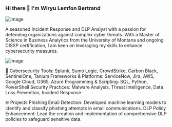 ### Hi there 👋 I'm Wiryu Lemfon Bertrand
[
](https://www.google.com/url?sa=i&url=https%3A%2F%2Fwww.freepik.com%2Ffree-photos-vectors%2Fdata-security&psig=AOvVaw0L9U5p8fIANwmAyOHcR1DC&ust=1714894889934000&source=images&cd=vfe&opi=89978449&ved=0CBIQjRxqFwoTCMD73Le_84UDFQAAAAAdAAAAABAE)![image](https://github.com/WiryuLemfon/WiryuLemfon/assets/98377217/7a81c6df-bed6-47a6-b271-a2f6159279e6)


A seasoned Incident Response and DLP Analyst with a passion for defending organizations against complex cyber threats. With a Master of Science in Business Analytics from the University of Montana and ongoing CISSP certification, I am keen on leveraging my skills to enhance cybersecurity measures.

![image](https://github.com/WiryuLemfon/WiryuLemfon/assets/98377217/af01c992-51ba-44fa-aa39-be044e4fd62f)


🔧 
Cybersecurity Tools: Splunk, Sumo Logic, CrowdStrike, Carbon Black, SentinelOne, Tanium
Frameworks & Platforms: ServiceNow, Jira, AWS, Google Cloud, O365, Azure
Programming & Scripting: SQL, Python, PowerShell
Security Practices: Malware Analysis, Threat Intelligence, Data Loss Prevention, Incident Response


🌐 Projects
Phishing Email Detection: Developed machine learning models to identify and classify phishing attempts in email communications.
DLP Policy Enhancement: Lead the creation and implementation of comprehensive DLP policies to safeguard sensitive data.
